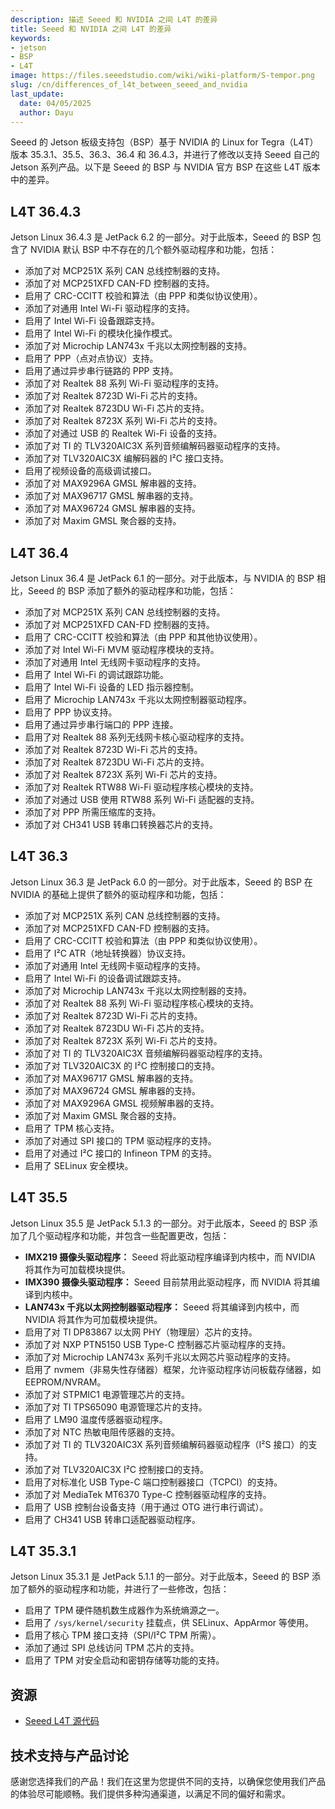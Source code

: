 ```yaml
---
description: 描述 Seeed 和 NVIDIA 之间 L4T 的差异
title: Seeed 和 NVIDIA 之间 L4T 的差异
keywords:
- jetson
- BSP
- L4T
image: https://files.seeedstudio.com/wiki/wiki-platform/S-tempor.png
slug: /cn/differences_of_l4t_between_seeed_and_nvidia
last_update:
  date: 04/05/2025
  author: Dayu
---
```


Seeed 的 Jetson 板级支持包（BSP）基于 NVIDIA 的 Linux for Tegra（L4T）版本 35.3.1、35.5、36.3、36.4 和 36.4.3，并进行了修改以支持 Seeed 自己的 Jetson 系列产品。以下是 Seeed 的 BSP 与 NVIDIA 官方 BSP 在这些 L4T 版本中的差异。

## L4T 36.4.3

Jetson Linux 36.4.3 是 JetPack 6.2 的一部分。对于此版本，Seeed 的 BSP 包含了 NVIDIA 默认 BSP 中不存在的几个额外驱动程序和功能，包括：

- 添加了对 MCP251X 系列 CAN 总线控制器的支持。
- 添加了对 MCP251XFD CAN-FD 控制器的支持。
- 启用了 CRC-CCITT 校验和算法（由 PPP 和类似协议使用）。
- 添加了对通用 Intel Wi-Fi 驱动程序的支持。
- 启用了 Intel Wi-Fi 设备跟踪支持。
- 启用了 Intel Wi-Fi 的模块化操作模式。
- 添加了对 Microchip LAN743x 千兆以太网控制器的支持。
- 启用了 PPP（点对点协议）支持。
- 启用了通过异步串行链路的 PPP 支持。
- 添加了对 Realtek 88 系列 Wi-Fi 驱动程序的支持。
- 添加了对 Realtek 8723D Wi-Fi 芯片的支持。
- 添加了对 Realtek 8723DU Wi-Fi 芯片的支持。
- 添加了对 Realtek 8723X 系列 Wi-Fi 芯片的支持。
- 添加了对通过 USB 的 Realtek Wi-Fi 设备的支持。
- 添加了对 TI 的 TLV320AIC3X 系列音频编解码器驱动程序的支持。
- 添加了对 TLV320AIC3X 编解码器的 I²C 接口支持。
- 启用了视频设备的高级调试接口。
- 添加了对 MAX9296A GMSL 解串器的支持。
- 添加了对 MAX96717 GMSL 解串器的支持。
- 添加了对 MAX96724 GMSL 解串器的支持。
- 添加了对 Maxim GMSL 聚合器的支持。

## L4T 36.4

Jetson Linux 36.4 是 JetPack 6.1 的一部分。对于此版本，与 NVIDIA 的 BSP 相比，Seeed 的 BSP 添加了额外的驱动程序和功能，包括：

- 添加了对 MCP251X 系列 CAN 总线控制器的支持。
- 添加了对 MCP251XFD CAN-FD 控制器的支持。
- 启用了 CRC-CCITT 校验和算法（由 PPP 和其他协议使用）。
- 添加了对 Intel Wi-Fi MVM 驱动程序模块的支持。
- 添加了对通用 Intel 无线网卡驱动程序的支持。
- 启用了 Intel Wi-Fi 的调试跟踪功能。
- 启用了 Intel Wi-Fi 设备的 LED 指示器控制。
- 启用了 Microchip LAN743x 千兆以太网控制器驱动程序。
- 启用了 PPP 协议支持。
- 启用了通过异步串行端口的 PPP 连接。
- 启用了对 Realtek 88 系列无线网卡核心驱动程序的支持。
- 添加了对 Realtek 8723D Wi-Fi 芯片的支持。
- 添加了对 Realtek 8723DU Wi-Fi 芯片的支持。
- 添加了对 Realtek 8723X 系列 Wi-Fi 芯片的支持。
- 添加了对 Realtek RTW88 Wi-Fi 驱动程序核心模块的支持。
- 添加了对通过 USB 使用 RTW88 系列 Wi-Fi 适配器的支持。
- 添加了对 PPP 所需压缩库的支持。
- 添加了对 CH341 USB 转串口转换器芯片的支持。

## L4T 36.3

Jetson Linux 36.3 是 JetPack 6.0 的一部分。对于此版本，Seeed 的 BSP 在 NVIDIA 的基础上提供了额外的驱动程序和功能，包括：

- 添加了对 MCP251X 系列 CAN 总线控制器的支持。
- 添加了对 MCP251XFD CAN-FD 控制器的支持。
- 启用了 CRC-CCITT 校验和算法（由 PPP 和类似协议使用）。
- 启用了 I²C ATR（地址转换器）协议支持。
- 添加了对通用 Intel 无线网卡驱动程序的支持。
- 启用了 Intel Wi-Fi 的设备调试跟踪支持。
- 添加了对 Microchip LAN743x 千兆以太网控制器的支持。
- 添加了对 Realtek 88 系列 Wi-Fi 驱动程序核心模块的支持。
- 添加了对 Realtek 8723D Wi-Fi 芯片的支持。
- 添加了对 Realtek 8723DU Wi-Fi 芯片的支持。
- 添加了对 Realtek 8723X 系列 Wi-Fi 芯片的支持。
- 添加了对 TI 的 TLV320AIC3X 音频编解码器驱动程序的支持。
- 添加了对 TLV320AIC3X 的 I²C 控制接口的支持。
- 添加了对 MAX96717 GMSL 解串器的支持。
- 添加了对 MAX96724 GMSL 解串器的支持。
- 添加了对 MAX9296A GMSL 视频解串器的支持。
- 添加了对 Maxim GMSL 聚合器的支持。
- 启用了 TPM 核心支持。
- 添加了对通过 SPI 接口的 TPM 驱动程序的支持。
- 启用了对通过 I²C 接口的 Infineon TPM 的支持。
- 启用了 SELinux 安全模块。

## L4T 35.5

Jetson Linux 35.5 是 JetPack 5.1.3 的一部分。对于此版本，Seeed 的 BSP 添加了几个驱动程序和功能，并包含一些配置更改，包括：

- **IMX219 摄像头驱动程序：** Seeed 将此驱动程序编译到内核中，而 NVIDIA 将其作为可加载模块提供。
- **IMX390 摄像头驱动程序：** Seeed 目前禁用此驱动程序，而 NVIDIA 将其编译到内核中。
- **LAN743x 千兆以太网控制器驱动程序：** Seeed 将其编译到内核中，而 NVIDIA 将其作为可加载模块提供。
- 启用了对 TI DP83867 以太网 PHY（物理层）芯片的支持。
- 添加了对 NXP PTN5150 USB Type-C 控制器芯片驱动程序的支持。
- 添加了对 Microchip LAN743x 系列千兆以太网芯片驱动程序的支持。
- 启用了 nvmem（非易失性存储器）框架，允许驱动程序访问板载存储器，如 EEPROM/NVRAM。
- 添加了对 STPMIC1 电源管理芯片的支持。
- 添加了对 TI TPS65090 电源管理芯片的支持。
- 启用了 LM90 温度传感器驱动程序。
- 添加了对 NTC 热敏电阻传感器的支持。
- 添加了对 TI 的 TLV320AIC3X 系列音频编解码器驱动程序（I²S 接口）的支持。
- 添加了对 TLV320AIC3X I²C 控制接口的支持。
- 启用了对标准化 USB Type-C 端口控制器接口（TCPCI）的支持。
- 添加了对 MediaTek MT6370 Type-C 控制器驱动程序的支持。
- 启用了 USB 控制台设备支持（用于通过 OTG 进行串行调试）。
- 启用了 CH341 USB 转串口适配器驱动程序。

## L4T 35.3.1

Jetson Linux 35.3.1 是 JetPack 5.1.1 的一部分。对于此版本，Seeed 的 BSP 添加了额外的驱动程序和功能，并进行了一些修改，包括：

- 启用了 TPM 硬件随机数生成器作为系统熵源之一。
- 启用了 `/sys/kernel/security` 挂载点，供 SELinux、AppArmor 等使用。
- 启用了核心 TPM 接口支持（SPI/I²C TPM 所需）。
- 添加了通过 SPI 总线访问 TPM 芯片的支持。
- 启用了 TPM 对安全启动和密钥存储等功能的支持。

## 资源

- [Seeed L4T 源代码](https://github.com/Seeed-Studio/Linux_for_Tegra)

## 技术支持与产品讨论

感谢您选择我们的产品！我们在这里为您提供不同的支持，以确保您使用我们产品的体验尽可能顺畅。我们提供多种沟通渠道，以满足不同的偏好和需求。

<div class="button_tech_support_container">
<a href="https://forum.seeedstudio.com/" class="button_forum"></a>
<a href="https://www.seeedstudio.com/contacts" class="button_email"></a>
</div>

<div class="button_tech_support_container">
<a href="https://discord.gg/eWkprNDMU7" class="button_discord"></a>
<a href="https://github.com/Seeed-Studio/wiki-documents/discussions/69" class="button_discussion"></a>
</div>
